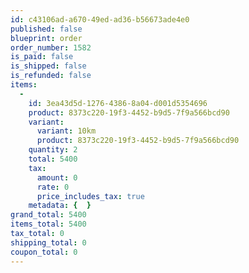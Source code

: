 ```yaml
---
id: c43106ad-a670-49ed-ad36-b56673ade4e0
published: false
blueprint: order
order_number: 1582
is_paid: false
is_shipped: false
is_refunded: false
items:
  -
    id: 3ea43d5d-1276-4386-8a04-d001d5354696
    product: 8373c220-19f3-4452-b9d5-7f9a566bcd90
    variant:
      variant: 10km
      product: 8373c220-19f3-4452-b9d5-7f9a566bcd90
    quantity: 2
    total: 5400
    tax:
      amount: 0
      rate: 0
      price_includes_tax: true
    metadata: {  }
grand_total: 5400
items_total: 5400
tax_total: 0
shipping_total: 0
coupon_total: 0
---
```

